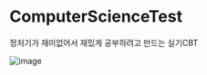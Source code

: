 # ComputerScienceTest
정처기가 재미없어서 재밌게 공부하려고 만드는 실기CBT

![image](https://github.com/EunJinPark98/ComputerScienceTest/assets/120006805/9c38746b-941c-4c50-8d38-5f5232290f1f)

